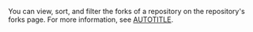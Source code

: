 You can view, sort, and filter the forks of a repository on the repository's forks page. For more information, see [AUTOTITLE](/repositories/viewing-activity-and-data-for-your-repository/understanding-connections-between-repositories#listing-the-forks-of-a-repository).
